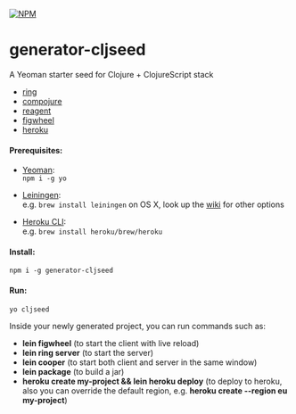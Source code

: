 [![NPM](https://nodei.co/npm/generator-cljseed.png)](https://npmjs.org/package/generator-cljseed)

# generator-cljseed

A Yeoman starter seed for Clojure + ClojureScript stack
- [ring](https://github.com/ring-clojure/ring) 
- [compojure](https://github.com/weavejester/compojure)
- [reagent](https://github.com/reagent-project/reagent)
- [figwheel](https://github.com/bhauman/lein-figwheel) 
- [heroku](https://github.com/heroku/lein-heroku)

#### Prerequisites:

+ [Yeoman](https://yeoman.io/):  
`npm i -g yo`

+ [Leiningen](https://leiningen.org/):  
e.g. `brew install leiningen` on OS X,
look up the [wiki](https://github.com/technomancy/leiningen/wiki/Packaging) for other options

+ [Heroku CLI](https://devcenter.heroku.com/articles/heroku-cli):  
e.g. `brew install heroku/brew/heroku`

#### Install:
```
npm i -g generator-cljseed
```

#### Run:
```
yo cljseed
```

Inside your newly generated project, you can run commands such as:
+ **lein figwheel** (to start the client with live reload)
+ **lein ring server** (to start the server)
+ **lein cooper** (to start both client and server in the same window)
+ **lein package**  (to build a jar)
+ **heroku create my-project && lein heroku deploy** 
(to deploy to heroku, also you can override the default region, e.g. **heroku create --region eu my-project**)
